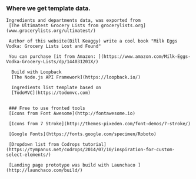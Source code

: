 ### Where we get template data.
    Ingredients and departments data, was exported from 
     [The Ultimatest Grocery Lists from grocerylists.org](www.grocerylists.org/ultimatest/)
 
     Author of this website(Bill Keaggy) write a cool book "Milk Eggs Vodka: Grocery Lists Lost and Found"
     
     You can purchase [it from Amazon: ](https://www.amazon.com/Milk-Eggs-Vodka-Grocery-Lists/dp/144031201X/)     
 
      Build with Loopback 
      [The Node.js API Framework](https://loopback.io/)
    
      Ingredients list template based on 
      [TodoMVC](https://todomvc.com)
     
     
     ### Free to use fronted tools
     [Icons from Font Awesome](http://fontawesome.io)
     
     [Icons from 7 Stroke](http://themes-pixeden.com/font-demos/7-stroke/)
      
     [Google Fonts](https://fonts.google.com/specimen/Roboto)
     
     [Dropdown list from Codrops tutorial](https://tympanus.net/codrops/2014/07/10/inspiration-for-custom-select-elements/)
     
     [Landing page prototype was build with Launchaco ](http://launchaco.com/build/) 

